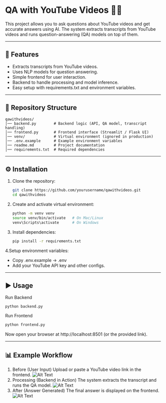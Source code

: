 # QA with YouTube Videos 🎥🤖
This project allows you to ask questions about YouTube videos and get accurate answers using AI. The system extracts transcripts from YouTube videos and runs question-answering (QA) models on top of them.

---

## 🚀 Features
- Extracts transcripts from YouTube videos.
- Uses NLP models for question answering.
- Simple frontend for user interaction.
- Backend to handle processing and model inference.
- Easy setup with requirements.txt and environment variables.

---

## 📂 Repository Structure
```
qawithvideos/
│── backend.py        # Backend logic (API, QA model, transcript handling)
│── frontend.py       # Frontend interface (Streamlit / Flask UI)
│── venv/             # Virtual environment (ignored in production)
│── .env.example      # Example environment variables
│── readme.md         # Project documentation
│── requirements.txt  # Required dependencies
```

---

## ⚙️ Installation
1. Clone the repository:
   ```bash
   git clone https://github.com/yourusername/qawithvideos.git
   cd qawithvideos
   ```
2. Create and activate virtual environment:
   ```bash
   python -m venv venv
   source venv/bin/activate   # On Mac/Linux
   venv\Scripts\activate      # On Windows
   ```
3. Install dependencies:
   ```bash
   pip install -r requirements.txt
   ```
4.Setup environment variables:
- Copy .env.example → .env
- Add your YouTube API key and other configs.

---

## ▶️ Usage
Run Backend
```bas
python backend.py
```
Run Frontend
```bash
python frontend.py
```
Now open your browser at http://localhost:8501 (or the provided link).

---

## 📊 Example Workflow
1. Before (User Input)
Upload or paste a YouTube video link in the frontend.
![Alt Text](path/to/image.png)
2. Processing (Backend in Action)
The system extracts the transcript and runs the QA model.
![Alt Text](path/to/image.png)
3. After (Answer Generated)
The final answer is displayed on the frontend.
![Alt Text](path/to/image.png)

